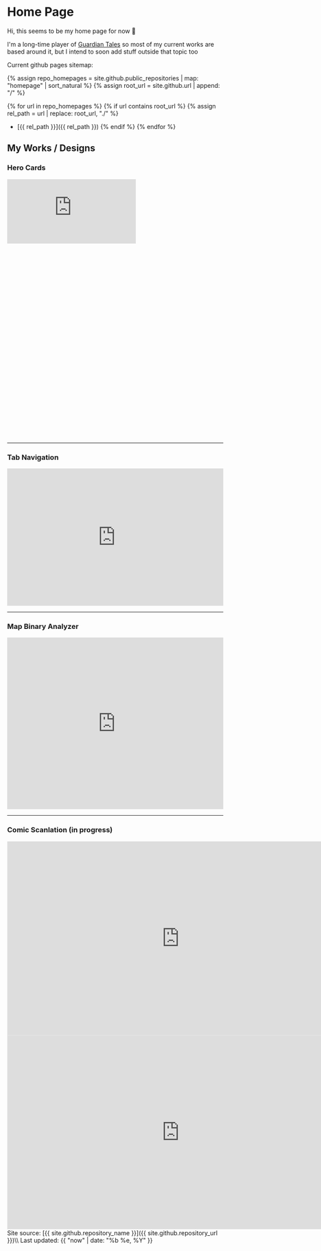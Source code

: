 # Home Page

Hi, this seems to be my home page for now 🙂

I'm a long-time player of [Guardian Tales](https://guardian-tales.fandom.com/wiki/) so most of my current works are based around it, but I intend to soon add stuff outside that topic too

Current github pages sitemap:

{% assign repo_homepages = site.github.public_repositories | map: "homepage" | sort_natural %}
{% assign root_url = site.github.url | append: "/" %}

{% for url in repo_homepages %}
	{% if url contains root_url %}
	{% assign rel_path = url | replace: root_url, "./" %}
* [{{ rel_path }}]({{ rel_path }})
	{% endif %}
{% endfor %}

## My Works / Designs
### Hero Cards

<div class="container-center">
	<div class="cp_embed_wrapper" style="width: 100%; height: 600px;">
		<iframe scrolling="no" title="Hero Card v2" src="https://codepen.io/Suggon/embed/zxYwepJ?default-tab=result&theme-id=dark" frameborder="no" loading="lazy" allowtransparency="true" allowfullscreen="true">
			See the Pen <a href="https://codepen.io/Suggon/pen/zxYwepJ">
			Hero Card v2</a> by Suggon (<a href="https://codepen.io/Suggon">@Suggon</a>)
			on <a href="https://codepen.io">CodePen</a>.
		</iframe>
	</div>
</div>

---

### Tab Navigation

<iframe height="320" style="width: 100%;" scrolling="no" title="Tab Navigation" src="https://codepen.io/Suggon/embed/MWzqByj?default-tab=result&theme-id=dark" frameborder="no" loading="lazy" allowtransparency="true" allowfullscreen="true">
	See the Pen <a href="https://codepen.io/Suggon/pen/MWzqByj">
	Tab Navigation</a> by Suggon (<a href="https://codepen.io/Suggon">@Suggon</a>)
	on <a href="https://codepen.io">CodePen</a>.
</iframe>

---

### Map Binary Analyzer

<iframe height="400" style="width: 100%;" scrolling="no" title="gt-map-tile-reader" src="https://codepen.io/Suggon/embed/BabeqaE?default-tab=result&theme-id=dark" frameborder="no" loading="lazy" allowtransparency="true" allowfullscreen="true">
	See the Pen <a href="https://codepen.io/Suggon/pen/BabeqaE">
	gt-map-tile-reader</a> by Suggon (<a href="https://codepen.io/Suggon">@Suggon</a>)
	on <a href="https://codepen.io">CodePen</a>.
</iframe>

---

### Comic Scanlation (in progress)

<div class="container-center">
	<iframe style="border: 1px solid rgba(0, 0, 0, 0.1);" width="800" height="450" src="https://embed.figma.com/design/wF2sgjwiGyxcBAi9VSRnt4/gt-comics?embed-host=share" allowfullscreen></iframe>
	<iframe style="border: 1px solid rgba(0, 0, 0, 0.1);" width="800" height="450" src="https://embed.figma.com/proto/wF2sgjwiGyxcBAi9VSRnt4/gt-comics?embed-host=share&footer=false" allowfullscreen></iframe>
</div>

<div markdown="1" class="footer border-top border-gray-light mt-5 pt-3 text-right text-gray">
Site source: [{{ site.github.repository_name }}]({{ site.github.repository_url }})\\
Last updated: {{ "now" | date: "%b %e, %Y" }}
</div>
